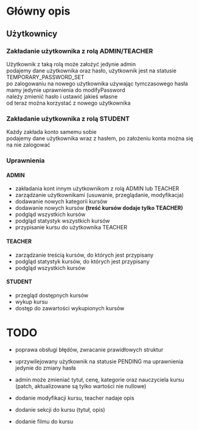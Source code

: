 # Główny opis
## Użytkownicy
### Zakładanie użytkownika z rolą ADMIN/TEACHER
Użytkownik z taką rolą może założyć jedynie admin<br>
podajemy dane użytkownika oraz hasło, użytkownik jest na statusie TEMPORARY_PASSWORD_SET<br>
po zalogowaniu na nowego użytkownika używając tymczasowego hasła mamy jedynie uprawnienia do modifyPassword<br>
należy zmienić hasło i ustawić jakieś własne<br>
od teraz można korzystać z nowego użytkownika

### Zakładanie użytkownika z rolą STUDENT
Każdy zakłada konto samemu sobie<br>
podajemy dane użytkownika wraz z hasłem, po założeniu konta można się na nie zalogować

### Uprawnienia
#### ADMIN
* zakładania kont innym użytkownikom z rolą ADMIN lub TEACHER
* zarządzanie użytkownikami (usuwanie, przeglądanie, modyfikacja)
* dodawanie nowych kategorii kursów
* dodawanie nowych kursów **(treść kursów dodaje tylko TEACHER)**
* podgląd wszystkich kursów
* podgląd statystyk wszystkich kursów
* przypisanie kursu do użytkownika TEACHER
#### TEACHER
* zarządzanie treścią kursów, do których jest przypisany
* podgląd statystyk kursów, do których jest przypisany
* podgląd wszystkich kursów
#### STUDENT
* przegląd dostępnych kursów
* wykup kursu
* dostęp do zawartości wykupionych kursów
# TODO
* poprawa obsługi błędów, zwracanie prawidłowych struktur
* uprzywilejowany użytkownik na statusie PENDING ma uprawnienia jedynie do zmiany hasła

* admin może zmieniać tytuł, cenę, kategorie oraz nauczyciela kursu (patch, aktualizowane są tylko wartości nie nullowe)
* dodanie modyfikacji kursu, teacher nadaje opis 
* dodanie sekcji do kursu (tytuł, opis)
* dodanie filmu do kursu